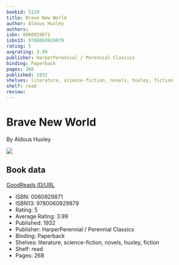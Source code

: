 ```yaml
---
bookid: 5129
title: Brave New World
author: Aldous Huxley
authors: 
isbn: 0060929871
isbn13: 9780060929879
rating: 5
avgrating: 3.99
publisher: HarperPerennial / Perennial Classics
binding: Paperback
pages: 268
published: 1932
shelves: literature, science-fiction, novels, huxley, fiction
shelf: read
review: 
---
```


# Brave New World

By Aldous Huxley

![](https://i.gr-assets.com/images/S/compressed.photo.goodreads.com/books/1575509280l/5129._SY475_.jpg)

## Book data

[GoodReads ID/URL](https://www.goodreads.com/book/show/5129)

- ISBN: 0060929871
- ISBN13: 9780060929879
- Rating: 5
- Average Rating: 3.99
- Published: 1932
- Publisher: HarperPerennial / Perennial Classics
- Binding: Paperback
- Shelves: literature, science-fiction, novels, huxley, fiction
- Shelf: read
- Pages: 268

